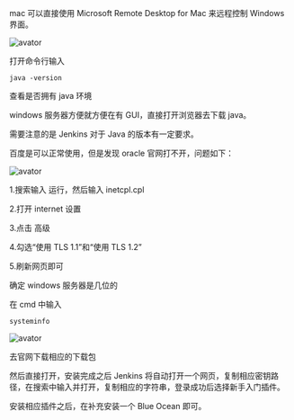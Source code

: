 mac 可以直接使用 Microsoft Remote Desktop for Mac 来远程控制 Windows 界面。

![avator](../pic/win-server-conn.png)

打开命令行输入
```
java -version
```
查看是否拥有 java 环境

windows 服务器方便就方便在有 GUI，直接打开浏览器去下载 java。

需要注意的是 Jenkins 对于 Java 的版本有一定要求。

百度是可以正常使用，但是发现 oracle 官网打不开，问题如下：

![avator](../pic/win-server-unable-open-page.png)


1.搜索输入 运行，然后输入 inetcpl.cpl

2.打开 internet 设置

3.点击 高级

4.勾选“使用 TLS 1.1”和“使用 TLS 1.2”

5.刷新网页即可


确定 windows 服务器是几位的

在 cmd 中输入 
```
systeminfo
```
![avator](../pic/win-server-check-type.png)

去官网下载相应的下载包

然后直接打开，安装完成之后 Jenkins 将自动打开一个网页，复制相应密钥路径，在搜索中输入并打开，复制相应的字符串，登录成功后选择新手入门插件。

安装相应插件之后，在补充安装一个 Blue Ocean 即可。